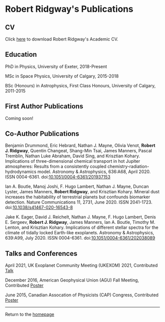 # Robert Ridgway's Publications

## CV

Click [here](https://RobertRidgway.github.io/CV/robert_ridgway_cv.pdf) to download Robert Ridgway's Academic CV.

## Education

PhD in Physics, University of Exeter, 2018-Present

MSc in Space Physics, University of Calgary, 2015-2018 

BSc (Honours) in Astrophysics, First Class Honours, University of Calgary, 2011-2015

## First Author Publications

Coming soon!

## Co-Author Publications

Benjamin Drummond, Eric Hebrard, Nathan J. Mayne, Olivia Venot, **Robert J. Ridgway**, Quentin Changeat, Shang-Min Tsai, James Manners, Pascal Tremblin, Nathan Luke Abraham, David Sing, and Krisztian Kohary. 
Implications of three-dimensional chemical transport in hot Jupiter atmospheres: Results from a consistently coupled chemistry-radiation-hydrodynamics model. Astronomy & Astrophysics, 
636:A68, April 2020. ISSN 0004-6361. doi:[10.1051/0004-6361/201937153](https://doi.org/10.1051/0004-6361/201937153)

Ian A. Boutle, Manoj Joshi, F. Hugo Lambert, Nathan J. Mayne, Duncan Lyster, James Manners, **Robert Ridgway**, and Krisztian Kohary. 
Mineral dust increases the habitability of terrestrial planets but confounds biomarker detection. Nature Communications 11,
2731, June 2020. ISSN 2041-1723. doi:[10.1038/s41467-020-16543-8](https://doi.org/10.1038/s41467-020-16543-8)

Jake K. Eager, David J. Reichelt, Nathan J. Mayne, F. Hugo Lambert, Denis E. Sergeev, **Robert J. Ridgway**, James Manners, Ian A. Boutle, Timothy M. Lenton, and Krisztian Kohary. Implications of different stellar spectra for the climate of tidally locked Earth-like exoplanets. Astronomy & Astrophysics,
639:A99, July 2020. ISSN 0004-6361. doi:[10.1051/0004-6361/202038089](https://doi.org/10.1051/0004-6361/202038089)




## Talks and Conferences

April 2021, UK Exoplanet Community Meeting (UKEXOM) 2021, Contributed [Talk](https://exoplanet-talks.org/talk/334)

December 2016, American Geophysical Union (AGU) Fall Meeting, Contributed [Poster](./Posters/2016/AGU_Poster_Ridgway.pdf)

June 2015, Canadian Assocation of Physicists (CAP) Congress, Contributed [Poster](./Posters/2015/CAP_Poster_Ridgway.pdf)



---

Return to the [homepage](index.md)
